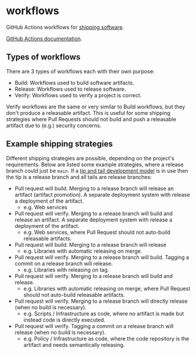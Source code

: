 # workflows

GitHub Actions workflows
for [shipping software](https://harmelodic.com/software-engineering/philosophy-and-practices/development/shipping-software/).

[GitHub Actions documentation](https://docs.github.com/en/actions).

## Types of workflows

There are 3 types of workflows each with their own purpose:

- Build: Workflows used to build software artifacts.
- Release: Workflows used to release software.
- Verify: Workflows used to verify a project is correct.

Verify workflows are the same or very similar to Build workflows, but they don't produce a releasable artifact. This is
useful for some shipping strategies where Pull Requests should not build and push a releasable artifact due to (e.g.)
security concerns.

## Example shipping strategies

Different shipping strategies are possible, depending on the project's requirements. Below are listed some example
strategies, where a release branch could just be `main`. If
a [tip and tail development model](https://openjdk.org/jeps/14) is in use then the tip is a release branch and all tails
are release branches:

- Pull request will build. Merging to a release branch will release an artifact (artifact promotion). A separate
  deployment system with release a deployment of the artifact.
    - e.g. Web services
- Pull request will verify. Merging to a release branch will build and release an artifact. A separate deployment system
  with release a deployment of the artifact.
    - e.g. Web services, where Pull Request should not auto-build releasable artifacts.
- Pull request will build. Merging to a release branch will release
    - e.g. Libraries with automatic releasing on merge.
- Pull request will verify. Merging to a release branch will build. Tagging a commit on a release branch will release.
    - e.g. Libraries with releasing on tag.
- Pull request will verify. Merging to a release branch will build and release.
    - e.g. Libraries with automatic releasing on merge, where Pull Request should not auto-build releasable artifacts.
- Pull request will verify. Merging to a release branch will directly release (when no build is necessary).
    - e.g. Scripts / Infrastructure as code, where no artifact is made but instead code is directly executed.
- Pull request will verify. Tagging a commit on a release branch will release (when no build is necessary).
    - e.g. Policy / Infrastructure as code, where the code repository is the artifact and needs semantically releasing.

